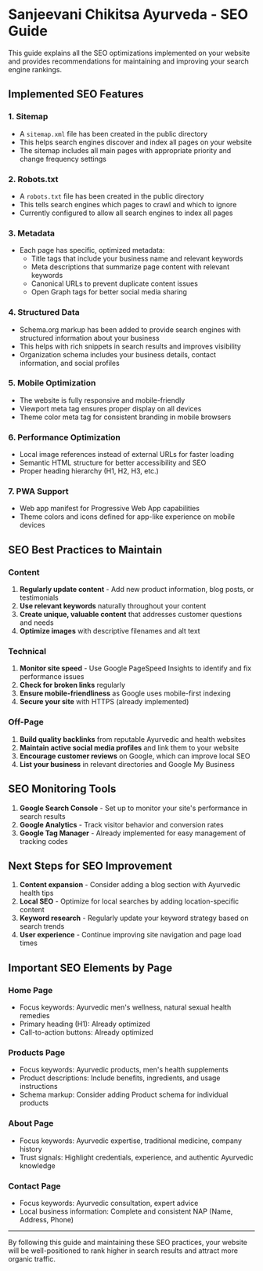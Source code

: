 # Sanjeevani Chikitsa Ayurveda - SEO Guide

This guide explains all the SEO optimizations implemented on your website and provides recommendations for maintaining and improving your search engine rankings.

## Implemented SEO Features

### 1. Sitemap
- A `sitemap.xml` file has been created in the public directory
- This helps search engines discover and index all pages on your website
- The sitemap includes all main pages with appropriate priority and change frequency settings

### 2. Robots.txt
- A `robots.txt` file has been created in the public directory
- This tells search engines which pages to crawl and which to ignore
- Currently configured to allow all search engines to index all pages

### 3. Metadata
- Each page has specific, optimized metadata:
  - Title tags that include your business name and relevant keywords
  - Meta descriptions that summarize page content with relevant keywords
  - Canonical URLs to prevent duplicate content issues
  - Open Graph tags for better social media sharing

### 4. Structured Data
- Schema.org markup has been added to provide search engines with structured information about your business
- This helps with rich snippets in search results and improves visibility
- Organization schema includes your business details, contact information, and social profiles

### 5. Mobile Optimization
- The website is fully responsive and mobile-friendly
- Viewport meta tag ensures proper display on all devices
- Theme color meta tag for consistent branding in mobile browsers

### 6. Performance Optimization
- Local image references instead of external URLs for faster loading
- Semantic HTML structure for better accessibility and SEO
- Proper heading hierarchy (H1, H2, H3, etc.)

### 7. PWA Support
- Web app manifest for Progressive Web App capabilities
- Theme colors and icons defined for app-like experience on mobile devices

## SEO Best Practices to Maintain

### Content
1. **Regularly update content** - Add new product information, blog posts, or testimonials
2. **Use relevant keywords** naturally throughout your content
3. **Create unique, valuable content** that addresses customer questions and needs
4. **Optimize images** with descriptive filenames and alt text

### Technical
1. **Monitor site speed** - Use Google PageSpeed Insights to identify and fix performance issues
2. **Check for broken links** regularly
3. **Ensure mobile-friendliness** as Google uses mobile-first indexing
4. **Secure your site** with HTTPS (already implemented)

### Off-Page
1. **Build quality backlinks** from reputable Ayurvedic and health websites
2. **Maintain active social media profiles** and link them to your website
3. **Encourage customer reviews** on Google, which can improve local SEO
4. **List your business** in relevant directories and Google My Business

## SEO Monitoring Tools

1. **Google Search Console** - Set up to monitor your site's performance in search results
2. **Google Analytics** - Track visitor behavior and conversion rates
3. **Google Tag Manager** - Already implemented for easy management of tracking codes

## Next Steps for SEO Improvement

1. **Content expansion** - Consider adding a blog section with Ayurvedic health tips
2. **Local SEO** - Optimize for local searches by adding location-specific content
3. **Keyword research** - Regularly update your keyword strategy based on search trends
4. **User experience** - Continue improving site navigation and page load times

## Important SEO Elements by Page

### Home Page
- Focus keywords: Ayurvedic men's wellness, natural sexual health remedies
- Primary heading (H1): Already optimized
- Call-to-action buttons: Already optimized

### Products Page
- Focus keywords: Ayurvedic products, men's health supplements
- Product descriptions: Include benefits, ingredients, and usage instructions
- Schema markup: Consider adding Product schema for individual products

### About Page
- Focus keywords: Ayurvedic expertise, traditional medicine, company history
- Trust signals: Highlight credentials, experience, and authentic Ayurvedic knowledge

### Contact Page
- Focus keywords: Ayurvedic consultation, expert advice
- Local business information: Complete and consistent NAP (Name, Address, Phone)

---

By following this guide and maintaining these SEO practices, your website will be well-positioned to rank higher in search results and attract more organic traffic.

